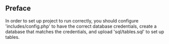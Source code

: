## Preface
In order to set up project to run correctly, you should configure 'includes/config.php' to have the correct database credentials, create a database that matches the credentials, and upload 'sql/tables.sql' to set up tables.